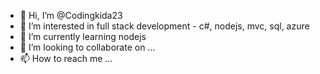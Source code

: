 - 👋 Hi, I’m @Codingkida23
- 👀 I’m interested in full stack development - c#, nodejs, mvc, sql, azure
- 🌱 I’m currently learning nodejs
- 💞️ I’m looking to collaborate on ...
- 📫 How to reach me ...

<!---
Codingkida23/Codingkida23 is a ✨ special ✨ repository because its `README.md` (this file) appears on your GitHub profile.
You can click the Preview link to take a look at your changes.
--->
